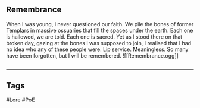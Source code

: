## Remembrance
When I was young, I never questioned our faith. We pile the bones of former Templars in massive ossuaries that fill the spaces under the earth. Each one is hallowed, we are told. Each one is sacred. Yet as I stood there on that broken day, gazing at the bones I was supposed to join, I realised that I had no idea who any of these people were. Lip service. Meaningless. So many have been forgotten, but I will be remembered.
![[Remembrance.ogg]]

##
---
## Tags
#Lore 
#PoE